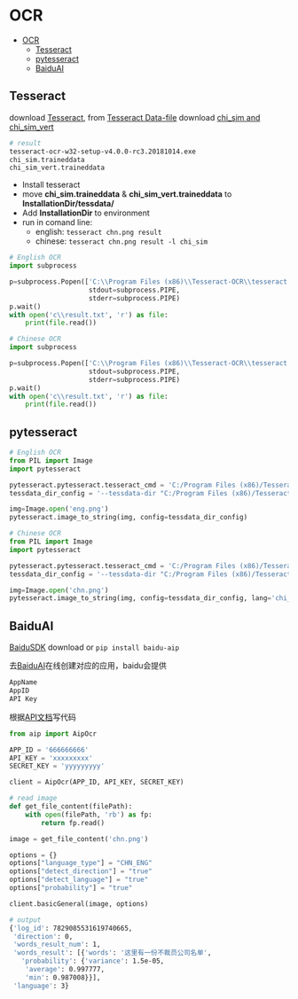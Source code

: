 # OCR

<!-- TOC -->

- [OCR](#ocr)
    - [Tesseract](#tesseract)
    - [pytesseract](#pytesseract)
    - [BaiduAI](#baiduai)

<!-- /TOC -->

## Tesseract

download [Tesseract](https://github.com/UB-Mannheim/tesseract/wiki), from [Tesseract Data-file](https://github.com/tesseract-ocr/tesseract/wiki/Data-Files) download [chi_sim and chi_sim_vert](https://github.com/tesseract-ocr/tessdata_best)

```bash
# result
tesseract-ocr-w32-setup-v4.0.0-rc3.20181014.exe
chi_sim.traineddata
chi_sim_vert.traineddata
```

- Install tesseract
- move **chi_sim.traineddata** & **chi_sim_vert.traineddata** to **InstallationDir/tessdata/**
- Add **InstallationDir** to environment
- run in comand line: 
    - english: `tesseract chn.png result`
    - chinese: `tesseract chn.png result -l chi_sim`

```python
# English OCR
import subprocess

p=subprocess.Popen(['C:\\Program Files (x86)\\Tesseract-OCR\\tesseract.exe','c:\\3.jpg','c:\\result'], 
                    stdout=subprocess.PIPE,
                    stderr=subprocess.PIPE)
p.wait()
with open('c\\result.txt', 'r') as file:
    print(file.read())
```

```python
# Chinese OCR
import subprocess

p=subprocess.Popen(['C:\\Program Files (x86)\\Tesseract-OCR\\tesseract.exe','c:\\3.jpg','c:\\result', '-l', 'chi_sim'], 
                    stdout=subprocess.PIPE,
                    stderr=subprocess.PIPE)
p.wait()
with open('c\\result.txt', 'r') as file:
    print(file.read())
```

## pytesseract

```python
# English OCR
from PIL import Image
import pytesseract

pytesseract.pytesseract.tesseract_cmd = 'C:/Program Files (x86)/Tesseract-OCR/tesseract.exe'
tessdata_dir_config = '--tessdata-dir "C:/Program Files (x86)/Tesseract-OCR/tessdata"'

img=Image.open('eng.png')
pytesseract.image_to_string(img, config=tessdata_dir_config)
```

```python
# Chinese OCR
from PIL import Image
import pytesseract

pytesseract.pytesseract.tesseract_cmd = 'C:/Program Files (x86)/Tesseract-OCR/tesseract.exe'
tessdata_dir_config = '--tessdata-dir "C:/Program Files (x86)/Tesseract-OCR/tessdata"'

img=Image.open('chn.png')
pytesseract.image_to_string(img, config=tessdata_dir_config, lang='chi_sim')
```

## BaiduAI

[BaiduSDK](https://ai.baidu.com/sdk) download or `pip install baidu-aip`

去[BaiduAI](https://ai.baidu.com)在线创建对应的应用，baidu会提供

```bash
AppName
AppID
API Key
```

根据[API文档](https://ai.baidu.com/docs#/OCR-Python-SDK/32034d46)写代码

```python
from aip import AipOcr

APP_ID = '666666666'
API_KEY = 'xxxxxxxxx'
SECRET_KEY = 'yyyyyyyyy'

client = AipOcr(APP_ID, API_KEY, SECRET_KEY)

# read image
def get_file_content(filePath):
    with open(filePath, 'rb') as fp:
        return fp.read()

image = get_file_content('chn.png')

options = {}
options["language_type"] = "CHN_ENG"
options["detect_direction"] = "true"
options["detect_language"] = "true"
options["probability"] = "true"

client.basicGeneral(image, options)
```

```bash
# output
{'log_id': 7829085531619740665,
 'direction': 0,
 'words_result_num': 1,
 'words_result': [{'words': '这里有一份不裁员公司名单',
   'probability': {'variance': 1.5e-05,
    'average': 0.997777,
    'min': 0.987008}}],
 'language': 3}
```

